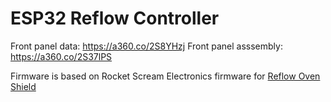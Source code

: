 # ESP32 Reflow Controller

Front panel data: https://a360.co/2S8YHzj
Front panel asssembly: https://a360.co/2S37lPS

Firmware is based on Rocket Scream Electronics firmware for [Reflow Oven Shield](https://www.rocketscream.com/blog/2012/11/28/updated-back-in-stock-reflow-oven-shield-controller/)